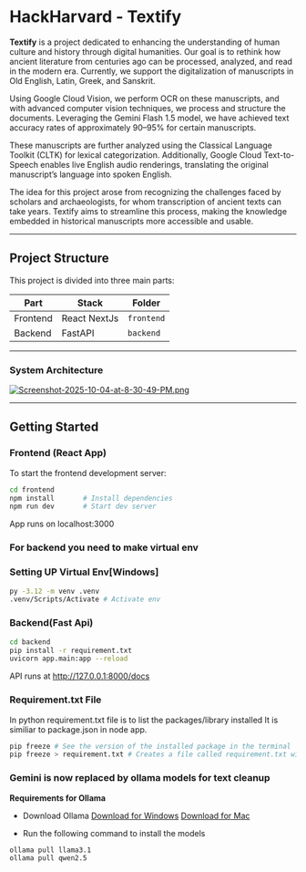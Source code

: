 # HackHarvard - Textify

**Textify** is a project dedicated to enhancing the understanding of human culture and history through digital humanities. Our goal is to rethink how ancient literature from centuries ago can be processed, analyzed, and read in the modern era. Currently, we support the digitalization of manuscripts in Old English, Latin, Greek, and Sanskrit.

Using Google Cloud Vision, we perform OCR on these manuscripts, and with advanced computer vision techniques, we process and structure the documents. Leveraging the Gemini Flash 1.5 model, we have achieved text accuracy rates of approximately 90–95% for certain manuscripts.

These manuscripts are further analyzed using the Classical Language Toolkit (CLTK) for lexical categorization. Additionally, Google Cloud Text-to-Speech enables live English audio renderings, translating the original manuscript’s language into spoken English.

The idea for this project arose from recognizing the challenges faced by scholars and archaeologists, for whom transcription of ancient texts can take years. Textify aims to streamline this process, making the knowledge embedded in historical manuscripts more accessible and usable.

---

## Project Structure

This project is divided into three main parts:

| Part         | Stack                                | Folder             |
|--------------|--------------------------------------|--------------------|
|  Frontend  | React NextJs                           | `frontend`     |
|  Backend   | FastAPI                                 | `backend` |


---
### System Architecture
[![Screenshot-2025-10-04-at-8-30-49-PM.png](https://i.postimg.cc/43y4bkLF/Screenshot-2025-10-04-at-8-30-49-PM.png)](https://postimg.cc/Mck8q48y)

---

## Getting Started

###  Frontend (React App)

To start the frontend development server:

```bash
cd frontend
npm install       # Install dependencies
npm run dev       # Start dev server
```

App runs on localhost:3000

### For backend you need to make virtual env

### Setting UP Virtual Env[Windows]

```bash
py -3.12 -m venv .venv
.venv/Scripts/Activate # Activate env

```

###  Backend(Fast Api)
```bash
cd backend
pip install -r requirement.txt
uvicorn app.main:app --reload


```
API runs at http://127.0.0.1:8000/docs


### Requirement.txt File 
In python requirement.txt file is to list the packages/library installed
It is similiar to package.json in node app.
```bash
pip freeze # See the version of the installed package in the terminal
pip freeze > requirement.txt # Creates a file called requirement.txt with installed packages
```
### Gemini is now replaced by ollama models for text cleanup
**Requirements for Ollama**
- Download Ollama
[Download for Windows](https://ollama.com/download/windows)
[Download for Mac](https://ollama.com/download/mac)

- Run the following command to install the models
```bash
ollama pull llama3.1
ollama pull qwen2.5
```

